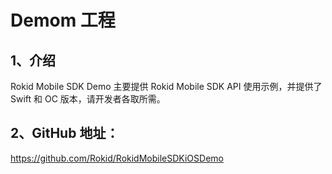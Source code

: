 # Demom 工程

## 1、介绍
Rokid Mobile SDK Demo 主要提供 Rokid Mobile SDK API 使用示例，并提供了 Swift 和 OC 版本，请开发者各取所需。

## 2、GitHub 地址：
https://github.com/Rokid/RokidMobileSDKiOSDemo


